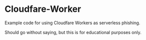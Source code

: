 # Cloudfare-Worker
Example code for using Cloudfare Workers as serverless phishing.

Should go without saying, but this is for educational purposes only. 
